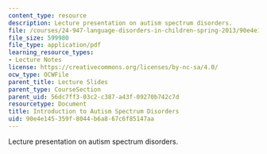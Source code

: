 ```yaml
---
content_type: resource
description: Lecture presentation on autism spectrum disorders.
file: /courses/24-947-language-disorders-in-children-spring-2013/90e4e145359f8044b6a867c6f85147aa_MIT24_947S13_IntroAutsmSp.pdf
file_size: 599980
file_type: application/pdf
learning_resource_types:
- Lecture Notes
license: https://creativecommons.org/licenses/by-nc-sa/4.0/
ocw_type: OCWFile
parent_title: Lecture Slides
parent_type: CourseSection
parent_uid: 56dc7ff3-03c2-c387-a43f-09270b742c7d
resourcetype: Document
title: Introduction to Autism Spectrum Disorders
uid: 90e4e145-359f-8044-b6a8-67c6f85147aa
---
```

Lecture presentation on autism spectrum disorders.